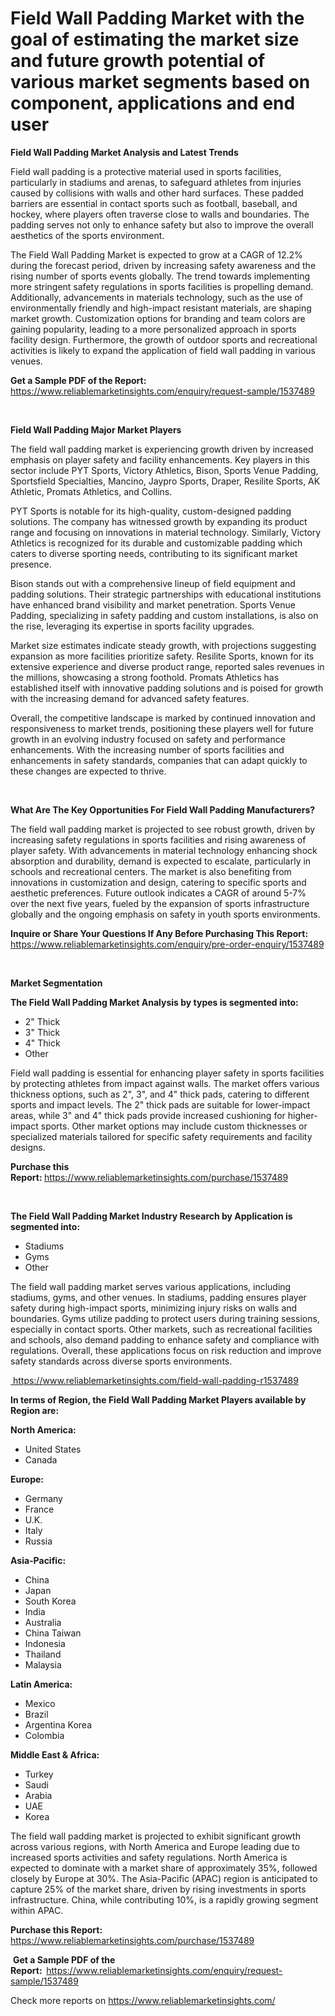 <p><h1>Field Wall Padding Market with the goal of estimating the market size and future growth potential of various market segments based on component, applications and end user</h1></p><p><strong>Field Wall Padding Market Analysis and Latest Trends</strong></p>
<p><p>Field wall padding is a protective material used in sports facilities, particularly in stadiums and arenas, to safeguard athletes from injuries caused by collisions with walls and other hard surfaces. These padded barriers are essential in contact sports such as football, baseball, and hockey, where players often traverse close to walls and boundaries. The padding serves not only to enhance safety but also to improve the overall aesthetics of the sports environment.</p><p>The Field Wall Padding Market is expected to grow at a CAGR of 12.2% during the forecast period, driven by increasing safety awareness and the rising number of sports events globally. The trend towards implementing more stringent safety regulations in sports facilities is propelling demand. Additionally, advancements in materials technology, such as the use of environmentally friendly and high-impact resistant materials, are shaping market growth. Customization options for branding and team colors are gaining popularity, leading to a more personalized approach in sports facility design. Furthermore, the growth of outdoor sports and recreational activities is likely to expand the application of field wall padding in various venues.</p></p>
<p><strong>Get a Sample PDF of the Report:&nbsp;</strong> <a href="https://www.reliablemarketinsights.com/enquiry/request-sample/1537489?utm_campaign=2280&utm_medium=2&utm_source=Github&utm_content=ia&utm_term=05042025&utm_id=field-wall-padding">https://www.reliablemarketinsights.com/enquiry/request-sample/1537489</a></p>
<p>&nbsp;</p>
<p><strong>Field Wall Padding Major Market Players</strong></p>
<p><p>The field wall padding market is experiencing growth driven by increased emphasis on player safety and facility enhancements. Key players in this sector include PYT Sports, Victory Athletics, Bison, Sports Venue Padding, Sportsfield Specialties, Mancino, Jaypro Sports, Draper, Resilite Sports, AK Athletic, Promats Athletics, and Collins. </p><p>PYT Sports is notable for its high-quality, custom-designed padding solutions. The company has witnessed growth by expanding its product range and focusing on innovations in material technology. Similarly, Victory Athletics is recognized for its durable and customizable padding which caters to diverse sporting needs, contributing to its significant market presence.</p><p>Bison stands out with a comprehensive lineup of field equipment and padding solutions. Their strategic partnerships with educational institutions have enhanced brand visibility and market penetration. Sports Venue Padding, specializing in safety padding and custom installations, is also on the rise, leveraging its expertise in sports facility upgrades.</p><p>Market size estimates indicate steady growth, with projections suggesting expansion as more facilities prioritize safety. Resilite Sports, known for its extensive experience and diverse product range, reported sales revenues in the millions, showcasing a strong foothold. Promats Athletics has established itself with innovative padding solutions and is poised for growth with the increasing demand for advanced safety features.</p><p>Overall, the competitive landscape is marked by continued innovation and responsiveness to market trends, positioning these players well for future growth in an evolving industry focused on safety and performance enhancements. With the increasing number of sports facilities and enhancements in safety standards, companies that can adapt quickly to these changes are expected to thrive.</p></p>
<p>&nbsp;</p>
<p><strong>What Are The Key Opportunities For Field Wall Padding Manufacturers?</strong></p>
<p><p>The field wall padding market is projected to see robust growth, driven by increasing safety regulations in sports facilities and rising awareness of player safety. With advancements in material technology enhancing shock absorption and durability, demand is expected to escalate, particularly in schools and recreational centers. The market is also benefiting from innovations in customization and design, catering to specific sports and aesthetic preferences. Future outlook indicates a CAGR of around 5-7% over the next five years, fueled by the expansion of sports infrastructure globally and the ongoing emphasis on safety in youth sports environments.</p></p>
<p><strong>Inquire or Share Your Questions If Any Before Purchasing This Report:</strong> <a href="https://www.reliablemarketinsights.com/enquiry/pre-order-enquiry/1537489?utm_campaign=2280&utm_medium=2&utm_source=Github&utm_content=ia&utm_term=05042025&utm_id=field-wall-padding">https://www.reliablemarketinsights.com/enquiry/pre-order-enquiry/1537489</a></p>
<p>&nbsp;</p>
<p><strong>Market Segmentation</strong></p>
<p><strong>The Field Wall Padding Market Analysis by types is segmented into:</strong></p>
<p><ul><li>2" Thick</li><li>3" Thick</li><li>4" Thick</li><li>Other</li></ul></p>
<p><p>Field wall padding is essential for enhancing player safety in sports facilities by protecting athletes from impact against walls. The market offers various thickness options, such as 2", 3", and 4" thick pads, catering to different sports and impact levels. The 2" thick pads are suitable for lower-impact areas, while 3" and 4" thick pads provide increased cushioning for higher-impact sports. Other market options may include custom thicknesses or specialized materials tailored for specific safety requirements and facility designs.</p></p>
<p><strong>Purchase this Report:&nbsp;</strong><a href="https://www.reliablemarketinsights.com/purchase/1537489?utm_campaign=2280&utm_medium=2&utm_source=Github&utm_content=ia&utm_term=05042025&utm_id=field-wall-padding">https://www.reliablemarketinsights.com/purchase/1537489</a></p>
<p>&nbsp;</p>
<p><strong>The Field Wall Padding Market Industry Research by Application is segmented into:</strong></p>
<p><ul><li>Stadiums</li><li>Gyms</li><li>Other</li></ul></p>
<p><p>The field wall padding market serves various applications, including stadiums, gyms, and other venues. In stadiums, padding ensures player safety during high-impact sports, minimizing injury risks on walls and boundaries. Gyms utilize padding to protect users during training sessions, especially in contact sports. Other markets, such as recreational facilities and schools, also demand padding to enhance safety and compliance with regulations. Overall, these applications focus on risk reduction and improve safety standards across diverse sports environments.</p></p>
<p><a href="https://www.reliablemarketinsights.com/field-wall-padding-r1537489?utm_campaign=2280&utm_medium=2&utm_source=Github&utm_content=ia&utm_term=05042025&utm_id=field-wall-padding">&nbsp;https://www.reliablemarketinsights.com/field-wall-padding-r1537489</a></p>
<p><strong>In terms of Region, the Field Wall Padding Market Players available by Region are:</strong></p>
<p>
    <p> <strong> North America: </strong>
        <ul>
            <li>United States</li>
            <li>Canada</li>
        </ul>
        </p> 
    <p> <strong> Europe: </strong>
        <ul>
            <li>Germany</li>
            <li>France</li>
            <li>U.K.</li>
            <li>Italy</li>
            <li>Russia</li>
        </ul>
        </p> 
    <p> <strong> Asia-Pacific: </strong>
        <ul>
            <li>China</li>
            <li>Japan</li>
            <li>South Korea</li>
            <li>India</li>
            <li>Australia</li>
            <li>China Taiwan</li>
            <li>Indonesia</li>
            <li>Thailand</li>
            <li>Malaysia</li>
        </ul>
        </p> 
    <p> <strong> Latin America: </strong>
        <ul>
            <li>Mexico</li>
            <li>Brazil</li>
            <li>Argentina Korea</li>
            <li>Colombia</li>
        </ul>
        </p> 
    <p> <strong> Middle East & Africa: </strong>
        <ul>
            <li>Turkey</li>
            <li>Saudi</li>
            <li>Arabia</li>
            <li>UAE</li>
            <li>Korea</li>
        </ul>
    </p>
    </p>
<p><p>The field wall padding market is projected to exhibit significant growth across various regions, with North America and Europe leading due to increased sports activities and safety regulations. North America is expected to dominate with a market share of approximately 35%, followed closely by Europe at 30%. The Asia-Pacific (APAC) region is anticipated to capture 25% of the market share, driven by rising investments in sports infrastructure. China, while contributing 10%, is a rapidly growing segment within APAC.</p></p>
<p><strong>Purchase this Report: </strong><a href="https://www.reliablemarketinsights.com/purchase/1537489?utm_campaign=2280&utm_medium=2&utm_source=Github&utm_content=ia&utm_term=05042025&utm_id=field-wall-padding">https://www.reliablemarketinsights.com/purchase/1537489</a></p>
<p>&nbsp;<strong>Get a Sample PDF of the Report:&nbsp;&nbsp;</strong><a href="https://www.reliablemarketinsights.com/enquiry/request-sample/1537489?utm_campaign=2280&utm_medium=2&utm_source=Github&utm_content=ia&utm_term=05042025&utm_id=field-wall-padding">https://www.reliablemarketinsights.com/enquiry/request-sample/1537489</a></p>
<p><strong></strong></p>
<p>Check more reports on <a href="https://www.reliablemarketinsights.com/?utm_campaign=2280&utm_medium=2&utm_source=Github&utm_content=ia&utm_term=05042025&utm_id=field-wall-padding">https://www.reliablemarketinsights.com/</a></p>